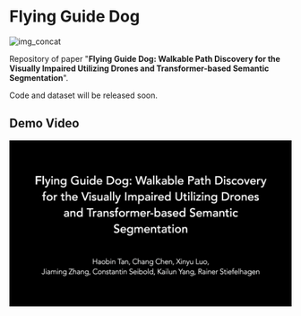 # Flying Guide Dog

![img_concat](assets/paper_banner.png)

Repository of paper "**Flying Guide Dog: Walkable Path Discovery for the Visually Impaired Utilizing Drones and Transformer-based Semantic Segmentation**".

Code and dataset will be released soon.

## Demo Video

[![Video](assets/drone_demo_video_cover.png)](https://youtu.be/lBYnu3mm6pY "Video on Youtube")

